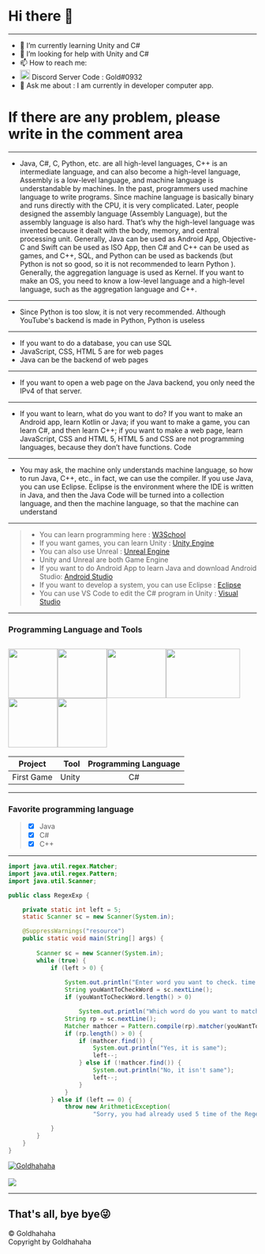 # Hi there 👋
------
- 🌱 I’m currently learning Unity and C#
- 🤔 I’m looking for help with Unity and C# 
- 📫 How to reach me:
- <img src = https://raw.githubusercontent.com/Goldhahaha/Goldhahaha/master/discord.ico width="20" height="20"> Discord Server Code : Gold#0932
- 💬 Ask me about : I am currently in developer computer app.
# If there are any problem, please write in the comment area
------
- Java, C#, C, Python, etc. are all high-level languages, C++ is an intermediate language, and can also become a high-level language, Assembly is a low-level language, and machine language is understandable by machines. In the past, programmers used machine language to write programs. Since machine language is basically binary and runs directly with the CPU, it is very complicated. Later, people designed the assembly language (Assembly Language), but the assembly language is also hard. That’s why the high-level language was invented because it dealt with the body, memory, and central processing unit. Generally, Java can be used as Android App, Objective-C and Swift can be used as ISO App, then C# and C++ can be used as games, and C++, SQL, and Python can be used as backends (but Python is not so good, so it is not recommended to learn Python ). Generally, the aggregation language is used as Kernel. If you want to make an OS, you need to know a low-level language and a high-level language, such as the aggregation language and C++.
------
- Since Python is too slow, it is not very recommended. Although YouTube's backend is made in Python, Python is useless
------
- If you want to do a database, you can use SQL
- JavaScript, CSS, HTML 5 are for web pages
- Java can be the backend of web pages
------
- If you want to open a web page on the Java backend, you only need the IPv4 of that server.
------
- If you want to learn, what do you want to do? If you want to make an Android app, learn Kotlin or Java; if you want to make a game, you can learn C#, and then learn C++; if you want to make a web page, learn JavaScript, CSS and HTML 5, HTML 5 and CSS are not programming languages, because they don’t have functions. Code
------
- You may ask, the machine only understands machine language, so how to run Java, C++, etc., in fact, we can use the compiler. If you use Java, you can use Eclipse. Eclipse is the environment where the IDE is written in Java, and then the Java Code will be turned into a collection language, and then the machine language, so that the machine can understand
------
> * You can learn programming here : [W3School](https://www.w3schools.com/)
> * If you want games, you can learn Unity : [Unity Engine](https://unity.com/)
> * You can also use Unreal : [Unreal Engine](https://www.unrealengine.com/en-US/)
> * Unity and Unreal are both Game Engine
> * If you want to do Android App to learn Java and download Android Studio: [Android Studio](https://developer.android.com/studio)
> * If you want to develop a system, you can use Eclipse : [Eclipse](https://www.eclipse.org/)
> * You can use VS Code to edit the C# program in Unity : [Visual Studio](https://code.visualstudio.com/)
------
### Programming Language and Tools
<img src = "https://upload.wikimedia.org/wikipedia/en/3/30/Java_programming_language_logo.svg" width="100" height="100"><img src = "https://miro.medium.com/max/300/1*A_Hg7NPIoARg0RmdsVapqg.png" width="100" height="100"><img src = "https://i.ytimg.com/vi/lCVdROzH05U/hqdefault.jpg" width="120" height="100"><img src = "https://cdn.vox-cdn.com/thumbor/mbbw4EGgw611_LVWUtF3VhKD9_Q=/0x0:1200x630/1200x800/filters:focal(504x219:696x411)/cdn.vox-cdn.com/uploads/chorus_image/image/67287973/Unity_1200X630.0.png" width="150" height="100"><img src = "https://cdn.freebiesupply.com/logos/large/2x/visual-studio-code-logo-png-transparent.png" width="100" height="100"><img src = "https://iconarchive.com/download/i98223/dakirby309/simply-styled/Blender.ico" width="100" height="100">
------
|Project      | Tool   |  Programming Language|
| --------   | -----:  | :----:  |
| First Game    | Unity |   C#   |
------
### Favorite programming language
> * [x] Java
> * [x] C#
> * [x] C++
------
```java
import java.util.regex.Matcher;
import java.util.regex.Pattern;
import java.util.Scanner;

public class RegexExp {

	private static int left = 5;
	static Scanner sc = new Scanner(System.in);

	@SuppressWarnings("resource")
	public static void main(String[] args) {
	
		Scanner sc = new Scanner(System.in);
		while (true) {
			if (left > 0) {
				
				System.out.println("Enter word you want to check. time left : " + left);
				String youWantToCheckWord = sc.nextLine();
				if (youWantToCheckWord.length() > 0)

					System.out.println("Which word do you want to match. time left : " + left);
				String rp = sc.nextLine();
				Matcher mathcer = Pattern.compile(rp).matcher(youWantToCheckWord);
				if (rp.length() > 0) {
					if (mathcer.find()) {
						System.out.println("Yes, it is same");
						left--;
					} else if (!mathcer.find()) {
						System.out.println("No, it isn't same");
						left--;
					}
				}
			} else if (left == 0) {
				throw new ArithmeticException(
						"Sorry, you had already used 5 time of the Regex, to avoid your conputer is crashed please run again");

			}
		}
	}
}
```
 <a href="https://github.com/Goldhahaha">
  <img align="center" src="https://github-readme-stats.vercel.app/api?username=Goldhahaha&show_icons=true&include_all_commits=true&show_icons=true&theme=dark" alt="Goldhahaha" />
</a>
<br><br>
<a href="https://github.com/Goldhahaha">
 <img align="center" src="https://github-readme-stats.vercel.app/api/top-langs/?username=Goldhahaha&theme=dark">
</a>

------
## That's all, bye bye😜
© Goldhahaha
<br>
Copyright by Goldhahaha
